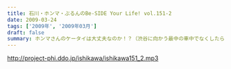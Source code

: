 ```yaml
---
title: 石川・ホンマ・ぶるんのBe-SIDE Your Life! vol.151-2
date: 2009-03-24
tags: ['2009年', '2009年03月']
draft: false
summary: ホンマさんのケータイは大丈夫なのか！？（渋谷に向かう最中の車中でなくしたらしい・・・）ぶるんさんは、ワンセグをしゃべってはちら見のビーサイに！！栗原も出場したしヨカッタ！！NAMAE
---
```


http://project-phi.ddo.jp/ishikawa/ishikawa151_2.mp3
